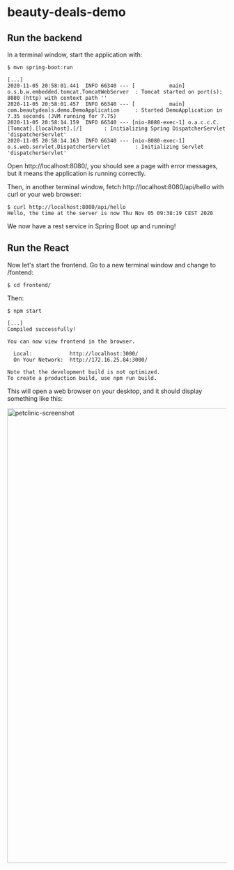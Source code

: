 # beauty-deals-demo

## Run the backend
In a terminal window, start the application with:
```
$ mvn spring-boot:run 

[...]
2020-11-05 20:58:01.441  INFO 66340 --- [           main] o.s.b.w.embedded.tomcat.TomcatWebServer  : Tomcat started on port(s): 8080 (http) with context path ''
2020-11-05 20:58:01.457  INFO 66340 --- [           main] com.beautydeals.demo.DemoApplication     : Started DemoApplication in 7.35 seconds (JVM running for 7.75)
2020-11-05 20:58:14.159  INFO 66340 --- [nio-8080-exec-1] o.a.c.c.C.[Tomcat].[localhost].[/]       : Initializing Spring DispatcherServlet 'dispatcherServlet'
2020-11-05 20:58:14.163  INFO 66340 --- [nio-8080-exec-1] o.s.web.servlet.DispatcherServlet        : Initializing Servlet 'dispatcherServlet'

```
Open http://localhost:8080/, you should see a page with error messages, but it means the application is running correctly.

Then, in another terminal window, fetch http://localhost:8080/api/hello with curl or your web browser:
```
$ curl http://localhost:8080/api/hello
Hello, the time at the server is now Thu Nov 05 09:38:19 CEST 2020
```
We now have a rest service in Spring Boot up and running!

## Run the React
Now let's start the frontend. Go to a new terminal window and change to /fontend:
```
$ cd frontend/
```
Then:
```
$ npm start

[...]
Compiled successfully!

You can now view frontend in the browser.

  Local:            http://localhost:3000/
  On Your Network:  http://172.16.25.84:3000/

Note that the development build is not optimized.
To create a production build, use npm run build.
```
This will open a web browser on your desktop, and it should display something like this:

<img width="1042" alt="petclinic-screenshot" src="https://github.com/kantega/react-and-spring/raw/master/frontend.png">


